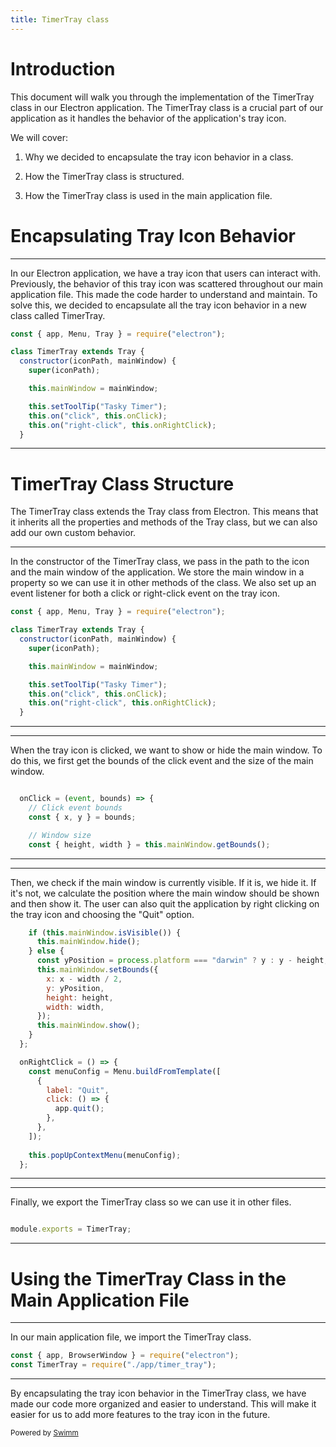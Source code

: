 ```yaml
---
title: TimerTray class
---
```

# Introduction

This document will walk you through the implementation of the TimerTray class in our Electron application. The TimerTray class is a crucial part of our application as it handles the behavior of the application's tray icon.

We will cover:

1. Why we decided to encapsulate the tray icon behavior in a class.

2. How the TimerTray class is structured.

3. How the TimerTray class is used in the main application file.

# Encapsulating Tray Icon Behavior

<SwmSnippet path="/src/app/timer_tray.js" line="1">

---

In our Electron application, we have a tray icon that users can interact with. Previously, the behavior of this tray icon was scattered throughout our main application file. This made the code harder to understand and maintain. To solve this, we decided to encapsulate all the tray icon behavior in a new class called TimerTray.

```javascript
const { app, Menu, Tray } = require("electron");

class TimerTray extends Tray {
  constructor(iconPath, mainWindow) {
    super(iconPath);

    this.mainWindow = mainWindow;

    this.setToolTip("Tasky Timer");
    this.on("click", this.onClick);
    this.on("right-click", this.onRightClick);
  }
```

---

</SwmSnippet>

# TimerTray Class Structure

The TimerTray class extends the Tray class from Electron. This means that it inherits all the properties and methods of the Tray class, but we can also add our own custom behavior.

<SwmSnippet path="/src/app/timer_tray.js" line="1">

---

In the constructor of the TimerTray class, we pass in the path to the icon and the main window of the application. We store the main window in a property so we can use it in other methods of the class. We also set up an event listener for both a click or right-click event on the tray icon.

```javascript
const { app, Menu, Tray } = require("electron");

class TimerTray extends Tray {
  constructor(iconPath, mainWindow) {
    super(iconPath);

    this.mainWindow = mainWindow;

    this.setToolTip("Tasky Timer");
    this.on("click", this.onClick);
    this.on("right-click", this.onRightClick);
  }
```

---

</SwmSnippet>

<SwmSnippet path="/src/app/timer_tray.js" line="13">

---

When the tray icon is clicked, we want to show or hide the main window. To do this, we first get the bounds of the click event and the size of the main window.

```javascript

  onClick = (event, bounds) => {
    // Click event bounds
    const { x, y } = bounds;

    // Window size
    const { height, width } = this.mainWindow.getBounds();
```

---

</SwmSnippet>

<SwmSnippet path="/src/app/timer_tray.js" line="21">

---

Then, we check if the main window is currently visible. If it is, we hide it. If it's not, we calculate the position where the main window should be shown and then show it. The user can also quit the application by right clicking on the tray icon and choosing the "Quit" option.

```javascript
    if (this.mainWindow.isVisible()) {
      this.mainWindow.hide();
    } else {
      const yPosition = process.platform === "darwin" ? y : y - height;
      this.mainWindow.setBounds({
        x: x - width / 2,
        y: yPosition,
        height: height,
        width: width,
      });
      this.mainWindow.show();
    }
  };

  onRightClick = () => {
    const menuConfig = Menu.buildFromTemplate([
      {
        label: "Quit",
        click: () => {
          app.quit();
        },
      },
    ]);
  
    this.popUpContextMenu(menuConfig);
  };
```

---

</SwmSnippet>

<SwmSnippet path="/src/app/timer_tray.js" line="49">

---

Finally, we export the TimerTray class so we can use it in other files.

```javascript

module.exports = TimerTray;
```

---

</SwmSnippet>

# Using the TimerTray Class in the Main Application File

<SwmSnippet path="/src/main.js" line="1">

---

In our main application file, we import the TimerTray class.

```javascript
const { app, BrowserWindow } = require("electron");
const TimerTray = require("./app/timer_tray");
```

---

</SwmSnippet>

By encapsulating the tray icon behavior in the TimerTray class, we have made our code more organized and easier to understand. This will make it easier for us to add more features to the tray icon in the future.

<SwmMeta version="3.0.0" repo-id="Z2l0aHViJTNBJTNBc3dpbW0tZGVtbyUzQSUzQXNuZWxzb24tc2VhdHRsZQ=="><sup>Powered by [Swimm](https://app.swimm.io/)</sup></SwmMeta>
